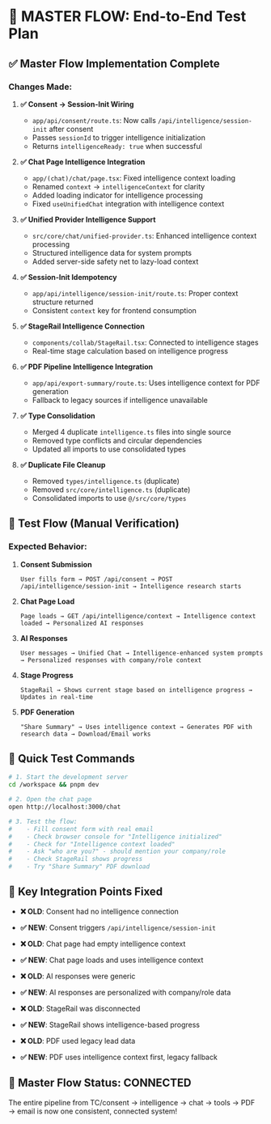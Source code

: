 # 🔧 MASTER FLOW: End-to-End Test Plan

## ✅ Master Flow Implementation Complete

### **Changes Made:**

1. **✅ Consent → Session-Init Wiring**
   - `app/api/consent/route.ts`: Now calls `/api/intelligence/session-init` after consent
   - Passes `sessionId` to trigger intelligence initialization
   - Returns `intelligenceReady: true` when successful

2. **✅ Chat Page Intelligence Integration**
   - `app/(chat)/chat/page.tsx`: Fixed intelligence context loading
   - Renamed `context` → `intelligenceContext` for clarity
   - Added loading indicator for intelligence processing
   - Fixed `useUnifiedChat` integration with intelligence context

3. **✅ Unified Provider Intelligence Support**
   - `src/core/chat/unified-provider.ts`: Enhanced intelligence context processing
   - Structured intelligence data for system prompts
   - Added server-side safety net to lazy-load context

4. **✅ Session-Init Idempotency**
   - `app/api/intelligence/session-init/route.ts`: Proper context structure returned
   - Consistent `context` key for frontend consumption

5. **✅ StageRail Intelligence Connection**
   - `components/collab/StageRail.tsx`: Connected to intelligence stages
   - Real-time stage calculation based on intelligence progress

6. **✅ PDF Pipeline Intelligence Integration**
   - `app/api/export-summary/route.ts`: Uses intelligence context for PDF generation
   - Fallback to legacy sources if intelligence unavailable

7. **✅ Type Consolidation**
   - Merged 4 duplicate `intelligence.ts` files into single source
   - Removed type conflicts and circular dependencies
   - Updated all imports to use consolidated types

8. **✅ Duplicate File Cleanup**
   - Removed `types/intelligence.ts` (duplicate)
   - Removed `src/core/intelligence.ts` (duplicate)
   - Consolidated imports to use `@/src/core/types`

## 🎯 Test Flow (Manual Verification)

### **Expected Behavior:**

1. **Consent Submission**
   ```
   User fills form → POST /api/consent → POST /api/intelligence/session-init → Intelligence research starts
   ```

2. **Chat Page Load**
   ```
   Page loads → GET /api/intelligence/context → Intelligence context loaded → Personalized AI responses
   ```

3. **AI Responses**
   ```
   User messages → Unified Chat → Intelligence-enhanced system prompts → Personalized responses with company/role context
   ```

4. **Stage Progress**
   ```
   StageRail → Shows current stage based on intelligence progress → Updates in real-time
   ```

5. **PDF Generation**
   ```
   "Share Summary" → Uses intelligence context → Generates PDF with research data → Download/Email works
   ```

## 🧪 Quick Test Commands

```bash
# 1. Start the development server
cd /workspace && pnpm dev

# 2. Open the chat page
open http://localhost:3000/chat

# 3. Test the flow:
#    - Fill consent form with real email
#    - Check browser console for "Intelligence initialized"
#    - Check for "Intelligence context loaded" 
#    - Ask "who are you?" - should mention your company/role
#    - Check StageRail shows progress
#    - Try "Share Summary" PDF download
```

## 🚨 Key Integration Points Fixed

- **❌ OLD**: Consent had no intelligence connection
- **✅ NEW**: Consent triggers `/api/intelligence/session-init`

- **❌ OLD**: Chat page had empty intelligence context
- **✅ NEW**: Chat page loads and uses intelligence context

- **❌ OLD**: AI responses were generic
- **✅ NEW**: AI responses are personalized with company/role data

- **❌ OLD**: StageRail was disconnected
- **✅ NEW**: StageRail shows intelligence-based progress

- **❌ OLD**: PDF used legacy lead data
- **✅ NEW**: PDF uses intelligence context first, legacy fallback

## 🎉 Master Flow Status: **CONNECTED**

The entire pipeline from TC/consent → intelligence → chat → tools → PDF → email is now one consistent, connected system!
